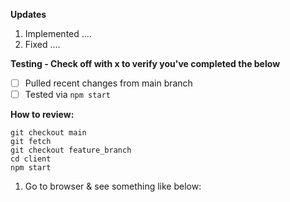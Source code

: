 **Updates**
1. Implemented .... 
2. Fixed ....

**Testing - Check off with x to verify you've completed the below**
- [ ] Pulled recent changes from main branch
- [ ] Tested via `npm start`

**How to review:**
```
git checkout main
git fetch
git checkout feature_branch
cd client
npm start
```

1. Go to browser & see something like below: 
